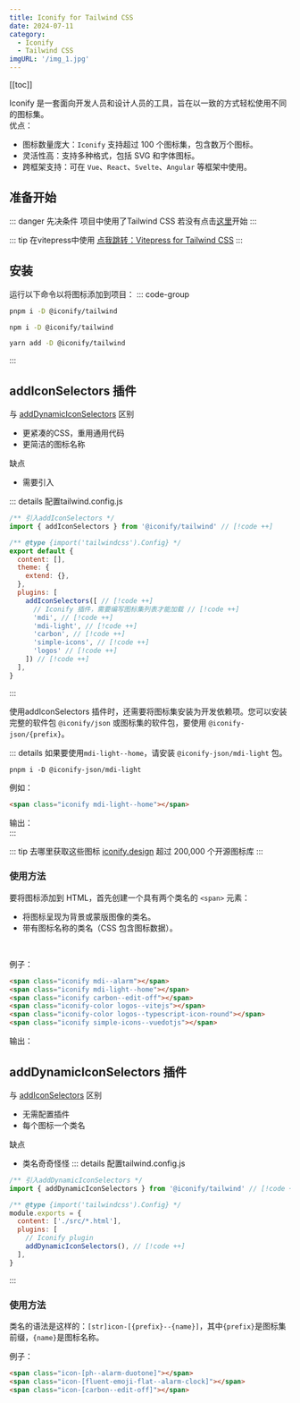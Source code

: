 ```yaml
---
title: Iconify for Tailwind CSS
date: 2024-07-11
category:
  - Iconify
  - Tailwind CSS
imgURL: '/img_1.jpg'
---
```


[[toc]]

Iconify 是一套面向开发人员和设计人员的工具，旨在以一致的方式轻松使用不同的图标集。<br/>
优点：
- 图标数量庞大：`Iconify` 支持超过 100 个图标集，包含数万个图标。
- 灵活性高：支持多种格式，包括 SVG 和字体图标。
- 跨框架支持：可在  `Vue`、`React`、`Svelte`、`Angular` 等框架中使用。

## 准备开始
::: danger 先决条件
项目中使用了Tailwind CSS 若没有点击[这里](https://tailwindcss.com/)开始
:::

::: tip 在vitepress中使用
[点我跳转：Vitepress for Tailwind CSS](./vitepress-for-tailwind-css)
:::

## 安装
运行以下命令以将图标添加到项目：
::: code-group
``` bash [pnpm]
pnpm i -D @iconify/tailwind
```
``` bash [npm]
npm i -D @iconify/tailwind
```
``` bash [yarn]
yarn add -D @iconify/tailwind
```
:::
## addIconSelectors 插件
与 [addDynamicIconSelectors](./useIconify#adddynamiciconselectors-插件) 区别
  - 更紧凑的CSS，重用通用代码
  - 更简洁的图标名称

缺点
  - 需要引入

::: details 配置tailwind.config.js
``` js
/** 引入addIconSelectors */
import { addIconSelectors } from '@iconify/tailwind' // [!code ++]

/** @type {import('tailwindcss').Config} */
export default {
  content: [],
  theme: {
    extend: {},
  },
  plugins: [
    addIconSelectors([ // [!code ++]
      // Iconify 插件，需要编写图标集列表才能加载 // [!code ++]
      'mdi', // [!code ++]
      'mdi-light', // [!code ++]
      'carbon', // [!code ++]
      'simple-icons', // [!code ++]
      'logos' // [!code ++]
    ]) // [!code ++]
  ],
}
```
:::

使用addIconSelectors 插件时，还需要将图标集安装为开发依赖项。您可以安装完整的软件包 `@iconify/json` 或图标集的软件包，要使用 `@iconify-json/{prefix}`。

::: details 如果要使用`mdi-light--home`，请安装 `@iconify-json/mdi-light` 包。
```
pnpm i -D @iconify-json/mdi-light
```
例如：
``` html
<span class="iconify mdi-light--home"></span>
```
输出：<br/>
<span class="iconify mdi-light--home" style="width:32px;height:32px"></span>
:::

::: tip 去哪里获取这些图标
[iconify.design](https://icon-sets.iconify.design/) 超过 200,000 个开源图标库
:::

### 使用方法
要将图标添加到 HTML，首先创建一个具有两个类名的 `<span>` 元素：
- 将图标呈现为背景或蒙版图像的类名。
- 带有图标名称的类名（CSS 包含图标数据）。
<br/>

例子：

``` html
<span class="iconify mdi--alarm"></span>
<span class="iconify mdi-light--home"></span>
<span class="iconify carbon--edit-off"></span>
<span class="iconify-color logos--vitejs"></span>
<span class="iconify-color logos--typescript-icon-round"></span>
<span class="iconify simple-icons--vuedotjs"></span>
```

输出：
<br/>
<span class="iconify mdi--alarm" style="width:16px;height:16px"></span>
<span class="iconify mdi-light--home"></span>
<span class="iconify carbon--edit-off"></span>
<span class="iconify-color logos--vitejs"></span>
<span class="iconify-color logos--typescript-icon-round"></span>
<span class="iconify simple-icons--vuedotjs"></span>

## addDynamicIconSelectors 插件
与 [addIconSelectors](./useIconify#addiconselectors-插件) 区别
  - 无需配置插件
  - 每个图标一个类名

缺点
  - 类名奇奇怪怪
::: details 配置tailwind.config.js
``` js
/** 引入addDynamicIconSelectors */
import { addDynamicIconSelectors } from '@iconify/tailwind' // [!code ++]

/** @type {import('tailwindcss').Config} */
module.exports = {
  content: ['./src/*.html'],
  plugins: [
    // Iconify plugin
    addDynamicIconSelectors(), // [!code ++]
  ],
}
```
:::

### 使用方法
类名的语法是这样的：`[str]icon-[{prefix}--{name}]`，其中`{prefix}`是图标集前缀，`{name}`是图标名称。<br/>

例子：
``` html
<span class="icon-[ph--alarm-duotone]"></span>
<span class="icon-[fluent-emoji-flat--alarm-clock]"></span>
<span class="icon-[carbon--edit-off]"></span>
```

<span class="icon-[ph--alarm-duotone]"></span>
<span class="icon-[fluent-emoji-flat--alarm-clock]"></span>
<span class="icon-[carbon--edit-off]"></span>
